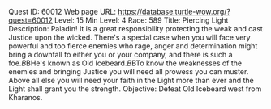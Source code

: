 Quest ID: 60012
Web page URL: https://database.turtle-wow.org/?quest=60012
Level: 15
Min Level: 4
Race: 589
Title: Piercing Light
Description: Paladin! It is a great responsibility protecting the weak and cast Justice upon the wicked. There's a special case when you will face very powerful and too fierce enemies who rage, anger and determination might bring a downfall to either you or your company, and there is such a foe.$B$BHe's known as Old Icebeard.$B$BTo know the weaknesses of the enemies and bringing Justice you will need all prowess you can muster. Above all else you will need your faith in the Light more than ever and the Light shall grant you the strength.
Objective: Defeat Old Icebeard west from Kharanos.
